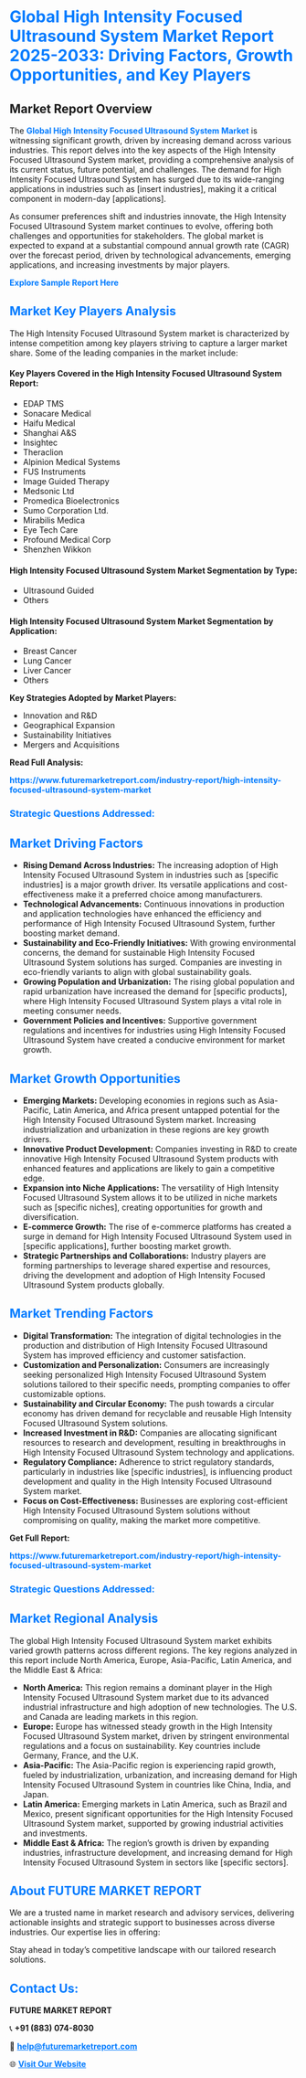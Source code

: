 <h1 style="color: #007BFF;">Global High Intensity Focused Ultrasound System Market Report 2025-2033: Driving Factors, Growth Opportunities, and Key Players</h1>

<section id="overview">
<h2>Market Report Overview</h2>
<p>The <a href="https://www.futuremarketreport.com/industry-report/high-intensity-focused-ultrasound-system-market" style="color: #007BFF; text-decoration: none;"><strong>Global High Intensity Focused Ultrasound System Market</strong></a> is witnessing significant growth, driven by increasing demand across various industries. This report delves into the key aspects of the High Intensity Focused Ultrasound System market, providing a comprehensive analysis of its current status, future potential, and challenges. The demand for High Intensity Focused Ultrasound System has surged due to its wide-ranging applications in industries such as [insert industries], making it a critical component in modern-day [applications].</p>
<p>As consumer preferences shift and industries innovate, the High Intensity Focused Ultrasound System market continues to evolve, offering both challenges and opportunities for stakeholders. The global market is expected to expand at a substantial compound annual growth rate (CAGR) over the forecast period, driven by technological advancements, emerging applications, and increasing investments by major players.</p>
</section>

<section id="overview">
<p><a href="https://www.futuremarketreport.com/request-sample/reportId=54746" style="color: #007BFF; text-decoration: none;"><strong>Explore Sample Report Here</strong></a></p>
</section>

<section id="key-players">
<h2 style="color: #007BFF;">Market Key Players Analysis</h2>
<p>The High Intensity Focused Ultrasound System market is characterized by intense competition among key players striving to capture a larger market share. Some of the leading companies in the market include:</p>
<h4>Key Players Covered in the High Intensity Focused Ultrasound System Report:</h4>
<ul><li>EDAP TMS</li><li>Sonacare Medical</li><li>Haifu Medical</li><li>Shanghai A&amp;S</li><li>Insightec</li><li>Theraclion</li><li>Alpinion Medical Systems</li><li>FUS Instruments</li><li>Image Guided Therapy</li><li>Medsonic Ltd</li><li>Promedica Bioelectronics</li><li>Sumo Corporation Ltd.</li><li>Mirabilis Medica</li><li>Eye Tech Care</li><li>Profound Medical Corp</li><li>Shenzhen Wikkon</li></ul>
<h4>High Intensity Focused Ultrasound System Market Segmentation by Type:</h4>
<ul><li>Ultrasound Guided</li><li>Others</li></ul>

<h4>High Intensity Focused Ultrasound System Market Segmentation by Application:</h4>
<ul><li>Breast Cancer</li><li>Lung Cancer</li><li>Liver Cancer</li><li>Others</li></ul>
<p><strong>Key Strategies Adopted by Market Players:</strong></p>
<ul>
<li>Innovation and R&D</li>
<li>Geographical Expansion</li>
<li>Sustainability Initiatives</li>
<li>Mergers and Acquisitions</li>
</ul>
</section>

<section>
<p><strong>Read Full Analysis: </strong></p><a href="https://www.futuremarketreport.com/industry-report/high-intensity-focused-ultrasound-system-market" style="color: #007BFF; text-decoration: none;"><strong>https://www.futuremarketreport.com/industry-report/high-intensity-focused-ultrasound-system-market</strong></a>
<h3 style="color: #007BFF;">Strategic Questions Addressed:</h3>
</section>

<section id="driving-factors">
<h2 style="color: #007BFF;">Market Driving Factors</h2>
<ul>
<li><strong>Rising Demand Across Industries:</strong> The increasing adoption of High Intensity Focused Ultrasound System in industries such as [specific industries] is a major growth driver. Its versatile applications and cost-effectiveness make it a preferred choice among manufacturers.</li>
<li><strong>Technological Advancements:</strong> Continuous innovations in production and application technologies have enhanced the efficiency and performance of High Intensity Focused Ultrasound System, further boosting market demand.</li>
<li><strong>Sustainability and Eco-Friendly Initiatives:</strong> With growing environmental concerns, the demand for sustainable High Intensity Focused Ultrasound System solutions has surged. Companies are investing in eco-friendly variants to align with global sustainability goals.</li>
<li><strong>Growing Population and Urbanization:</strong> The rising global population and rapid urbanization have increased the demand for [specific products], where High Intensity Focused Ultrasound System plays a vital role in meeting consumer needs.</li>
<li><strong>Government Policies and Incentives:</strong> Supportive government regulations and incentives for industries using High Intensity Focused Ultrasound System have created a conducive environment for market growth.</li>
</ul>
</section>

<section id="growth-opportunities">
<h2 style="color: #007BFF;">Market Growth Opportunities</h2>
<ul>
<li><strong>Emerging Markets:</strong> Developing economies in regions such as Asia-Pacific, Latin America, and Africa present untapped potential for the High Intensity Focused Ultrasound System market. Increasing industrialization and urbanization in these regions are key growth drivers.</li>
<li><strong>Innovative Product Development:</strong> Companies investing in R&D to create innovative High Intensity Focused Ultrasound System products with enhanced features and applications are likely to gain a competitive edge.</li>
<li><strong>Expansion into Niche Applications:</strong> The versatility of High Intensity Focused Ultrasound System allows it to be utilized in niche markets such as [specific niches], creating opportunities for growth and diversification.</li>
<li><strong>E-commerce Growth:</strong> The rise of e-commerce platforms has created a surge in demand for High Intensity Focused Ultrasound System used in [specific applications], further boosting market growth.</li>
<li><strong>Strategic Partnerships and Collaborations:</strong> Industry players are forming partnerships to leverage shared expertise and resources, driving the development and adoption of High Intensity Focused Ultrasound System products globally.</li>
</ul>
</section>

<section id="trending-factors">
<h2 style="color: #007BFF;">Market Trending Factors</h2>
<ul>
<li><strong>Digital Transformation:</strong> The integration of digital technologies in the production and distribution of High Intensity Focused Ultrasound System has improved efficiency and customer satisfaction.</li>
<li><strong>Customization and Personalization:</strong> Consumers are increasingly seeking personalized High Intensity Focused Ultrasound System solutions tailored to their specific needs, prompting companies to offer customizable options.</li>
<li><strong>Sustainability and Circular Economy:</strong> The push towards a circular economy has driven demand for recyclable and reusable High Intensity Focused Ultrasound System solutions.</li>
<li><strong>Increased Investment in R&D:</strong> Companies are allocating significant resources to research and development, resulting in breakthroughs in High Intensity Focused Ultrasound System technology and applications.</li>
<li><strong>Regulatory Compliance:</strong> Adherence to strict regulatory standards, particularly in industries like [specific industries], is influencing product development and quality in the High Intensity Focused Ultrasound System market.</li>
<li><strong>Focus on Cost-Effectiveness:</strong> Businesses are exploring cost-efficient High Intensity Focused Ultrasound System solutions without compromising on quality, making the market more competitive.</li>
</ul>
</section>

<section>
<p><strong>Get Full Report: </strong></p><a href="https://www.futuremarketreport.com/industry-report/high-intensity-focused-ultrasound-system-market" style="color: #007BFF; text-decoration: none;"><strong>https://www.futuremarketreport.com/industry-report/high-intensity-focused-ultrasound-system-market</strong></a>
<h3 style="color: #007BFF;">Strategic Questions Addressed:</h3>
</section>


<section id="regional-analysis">
<h2 style="color: #007BFF;">Market Regional Analysis</h2>
<p>The global High Intensity Focused Ultrasound System market exhibits varied growth patterns across different regions. The key regions analyzed in this report include North America, Europe, Asia-Pacific, Latin America, and the Middle East & Africa:</p>
<ul>
<li><strong>North America:</strong> This region remains a dominant player in the High Intensity Focused Ultrasound System market due to its advanced industrial infrastructure and high adoption of new technologies. The U.S. and Canada are leading markets in this region.</li>
<li><strong>Europe:</strong> Europe has witnessed steady growth in the High Intensity Focused Ultrasound System market, driven by stringent environmental regulations and a focus on sustainability. Key countries include Germany, France, and the U.K.</li>
<li><strong>Asia-Pacific:</strong> The Asia-Pacific region is experiencing rapid growth, fueled by industrialization, urbanization, and increasing demand for High Intensity Focused Ultrasound System in countries like China, India, and Japan.</li>
<li><strong>Latin America:</strong> Emerging markets in Latin America, such as Brazil and Mexico, present significant opportunities for the High Intensity Focused Ultrasound System market, supported by growing industrial activities and investments.</li>
<li><strong>Middle East & Africa:</strong> The region’s growth is driven by expanding industries, infrastructure development, and increasing demand for High Intensity Focused Ultrasound System in sectors like [specific sectors].</li>
</ul>
</section>

<footer>
<h2 style="color: #007BFF;">About FUTURE MARKET REPORT</h2>
<p>We are a trusted name in market research and advisory services, delivering actionable insights and strategic support to businesses across diverse industries. Our expertise lies in offering:</p>

<p>Stay ahead in today’s competitive landscape with our tailored research solutions.</p>

<h2 style="color: #007BFF;">Contact Us:</h2>
<p><strong>FUTURE MARKET REPORT</strong></p>
<p>📞 <strong>+91 (883) 074-8030</strong></p>
<p>📧 <strong><a href="mailto:help@futuremarketreport.com" style="color: #007BFF;">help@futuremarketreport.com</a></strong></p>
<p>🌐 <strong><a href="https://www.futuremarketreport.com/" style="color: #007BFF;">Visit Our Website</a></strong></p>
</footer>